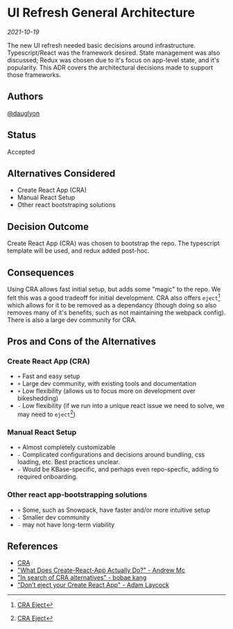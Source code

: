 <!-- Short descriptive title -->
# UI Refresh General Architecture 

<!-- Date -->
*2021-10-19*

<!-- Summary -->
The new UI refresh needed basic decisions around infrastructure. Typescript/React was the framework desired. State management was also discussed; Redux was chosen due to it's focus on app-level state, and it's popularity. This ADR covers the architectural decisions made to support those frameworks.

## Authors <!-- GitHub Username(s) -->
[@dauglyon](https://github.com/dauglyon)

## Status <!-- Status of this ADR -->
Accepted

## Alternatives Considered <!-- Short list of considered alternatives, should include the chosen path -->
- Create React App (CRA)
- Manual React Setup
- Other react bootstraping solutions

## Decision Outcome <!-- Summary of the decision -->
Create React App (CRA) was chosen to bootstrap the repo. The typescript template will be used, and redux added post-hoc.

## Consequences <!-- Summary of the decision -->
Using CRA allows fast initial setup, but adds some "magic" to the repo. We felt this was a good tradeoff for initial development. CRA also offers `eject`[^1] which allows for it to be removed as a dependancy (though doing so also removes many of it's benefits, such as not maintaining the webpack config). There is also a large dev community for CRA. 

## Pros and Cons of the Alternatives <!-- List Pros/Cons of each considered alternative -->

### Create React App (CRA)
- `+` Fast and easy setup
- `+` Large dev community, with existing tools and documentation
- `+` Low flexibility (allows us to focus more on development over bikeshedding)
- `-` Low flexibility (if we run into a unique react issue we need to solve, we may need to `eject`[^1])

### Manual React Setup
- `+` Almost completely customizable
- `-` Complicated configurations and decisions around bundling, css loading, etc. Best practices unclear.
- `-` Would be KBase-specific, and perhaps even repo-specfic, adding to required onboarding.

### Other react app-bootstrapping solutions
- `+` Some, such as Snowpack, have faster and/or more intuitive setup
- `-` Smaller dev community
- `-` may not have long-term viability

## References <!-- List any relevant resources about the ADR, consider using footnotes as below where useful -->
- [CRA](https://create-react-app.dev/)
- ["What Does Create-React-App Actually Do?" - Andrew Mc](https://levelup.gitconnected.com/what-does-create-react-app-actually-do-73c899443d61)
- ["In search of CRA alternatives" - bobae kang](https://bobaekang.com/blog/in-search-of-cra-alternatives/)
- ["Don’t eject your Create React App" - Adam Laycock](https://medium.com/curated-by-versett/dont-eject-your-create-react-app-b123c5247741)
[^1]: [CRA Eject](https://create-react-app.dev/docs/available-scripts/#npm-run-eject)
